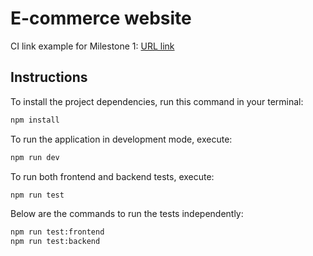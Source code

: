 # E-commerce website
CI link example for Milestone 1: [URL link](https://github.com/cs4218/cs4218-2420-ecom-project-team37/actions/runs/13746921697/job/38442985014)

## Instructions

To install the project dependencies, run this command in your terminal:

```bash
npm install
```

To run the application in development mode, execute:

```bash
npm run dev
```

To run both frontend and backend tests, execute:

```bash
npm run test
```

Below are the commands to run the tests independently:

```bash
npm run test:frontend
npm run test:backend
```